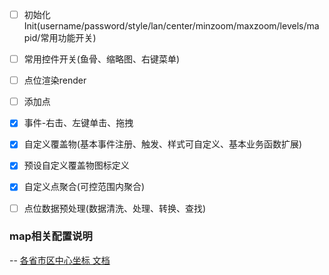 - [ ] 初始化Init(username/password/style/lan/center/minzoom/maxzoom/levels/mapid/常用功能开关)
- [ ] 常用控件开关(鱼骨、缩略图、右键菜单)
- [ ] 点位渲染render
- [ ] 添加点
- [x] 事件-右击、左键单击、拖拽
- [x] 自定义覆盖物(基本事件注册、触发、样式可自定义、基本业务函数扩展)
- [x] 预设自定义覆盖物图标定义
- [x] 自定义点聚合(可控范围内聚合)
- [ ] 点位数据预处理(数据清洗、处理、转换、查找)



### map相关配置说明

-- [各省市区中心坐标 文档](../../tutorials/bmap_city.center.md)